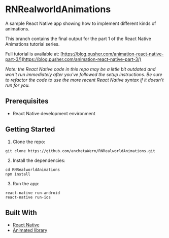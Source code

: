# RNRealworldAnimations

A sample React Native app showing how to implement different kinds of animations.

This branch contains the final output for the part 1 of the React Native Animations tutorial series.

Full tutorial is available at: [https://blog.pusher.com/animation-react-native-part-3/](https://blog.pusher.com/animation-react-native-part-3/)

_Note: the React Native code in this repo may be a little bit outdated and won't run immediately after you've followed the setup instructions. Be sure to refactor the code to use the more recent React Native syntax if it doesn't run for you._

## Prerequisites

-   React Native development environment

## Getting Started

1.  Clone the repo:

```
git clone https://github.com/anchetaWern/RNRealworldAnimations.git
```

2.  Install the dependencies:

```
cd RNRealworldAnimations
npm install
```

3.  Run the app:

```
react-native run-android
react-native run-ios
```

## Built With

-   [React Native](https://facebook.github.io/react-native/)
-   [Animated library](https://facebook.github.io/react-native/docs/animated.html)

